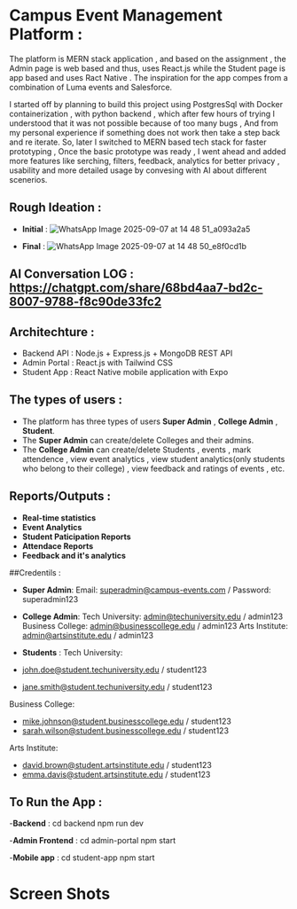 # Campus Event Management Platform :
The platform is MERN stack application , and based on the assignment , the Admin page is web based and thus, 
uses React.js while the Student page is app based  and uses Ract Native .
The inspiration for the app compes from a combination of Luma events and Salesforce.

I started off by planning to build this project using PostgresSql with Docker containerization , with python
backend , which after few hours of trying I understood that it was not possible because of too many bugs ,
And from my personal experience if something does not work then take a step back and re iterate.
So, later I switched to MERN based tech stack for faster prototyping , Once the basic prototype was ready , 
I went ahead and added more features like serching, filters, feedback, analytics for better privacy , usability and more 
detailed usage by convesing with AI about different scenerios.



## Rough Ideation :
- **Initial** :
![WhatsApp Image 2025-09-07 at 14 48 51_a093a2a5](https://github.com/user-attachments/assets/7fbe74b5-e800-4735-8dab-3c50fecce088)

- **Final** :
![WhatsApp Image 2025-09-07 at 14 48 50_e8f0cd1b](https://github.com/user-attachments/assets/20bbefbd-62d2-46c8-accc-4356b1f90a2c)



## AI Conversation LOG : https://chatgpt.com/share/68bd4aa7-bd2c-8007-9788-f8c90de33fc2


## Architechture :
- Backend API : Node.js + Express.js + MongoDB REST API
- Admin Portal : React.js with Tailwind CSS
- Student App : React Native mobile application with Expo



## The types of users :
- The platform has three types of users **Super Admin** , **College Admin** , **Student**.
- The **Super Admin** can create/delete Colleges and their admins.
- The **College Admin** can create/delete Students , events , mark attendence , view event analytics , 
view student analytics(only students who belong to their college) , view feedback and ratings of events , etc.



## Reports/Outputs :
- **Real-time statistics**
- **Event Analytics**
- **Student Paticipation Reports**
- **Attendace Reports**
- **Feedback and it's analytics**



##Credentils :
- **Super Admin**: Email: superadmin@campus-events.com / Password: superadmin123

- **College Admin**:
Tech University: admin@techuniversity.edu / admin123
Business College: admin@businesscollege.edu / admin123
Arts Institute: admin@artsinstitute.edu / admin123

- **Students** :
Tech University:
- john.doe@student.techuniversity.edu / student123
- jane.smith@student.techuniversity.edu / student123

Business College:
- mike.johnson@student.businesscollege.edu / student123
- sarah.wilson@student.businesscollege.edu / student123

Arts Institute:
- david.brown@student.artsinstitute.edu / student123
- emma.davis@student.artsinstitute.edu / student123




## To Run the App :
-**Backend** :
cd backend
npm run dev

-**Admin Frontend** :
cd admin-portal
npm start

-**Mobile app** :
cd student-app
npm start






# Screen Shots


